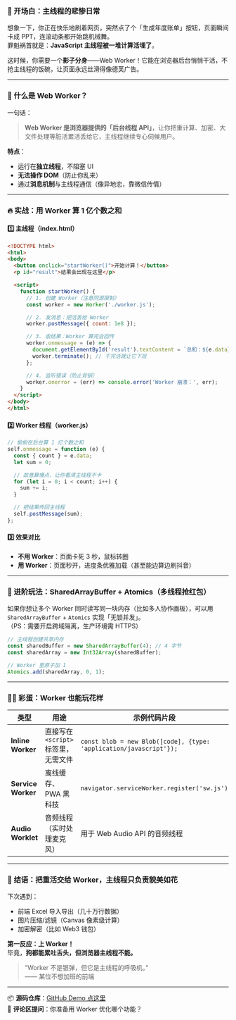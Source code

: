 

### 🐶 开场白：主线程的悲惨日常

想象一下，你正在快乐地刷着网页，突然点了个「生成年度账单」按钮，页面瞬间卡成 PPT，连滚动条都开始跳机械舞。  
罪魁祸首就是：**JavaScript 主线程被一堆计算活埋了**。

这时候，你需要一个**影子分身**——Web Worker！它能在浏览器后台悄悄干活，不抢主线程的饭碗，让页面永远丝滑得像德芙广告。

---

### 🧬 什么是 Web Worker？

一句话：  
> **Web Worker 是浏览器提供的「后台线程 API」**，让你把重计算、加密、大文件处理等脏活累活丢给它，主线程继续专心伺候用户。

**特点**：
- 运行在**独立线程**，不阻塞 UI  
- **无法操作 DOM**（防止你乱来）  
- 通过**消息机制**与主线程通信（像异地恋，靠微信传情）

---

### 🔥 实战：用 Worker 算 1 亿个数之和

#### 1️⃣ 主线程（index.html）

```html
<!DOCTYPE html>
<html>
<body>
  <button onclick="startWorker()">开始计算！</button>
  <p id="result">结果会出现在这里</p>

  <script>
    function startWorker() {
      // 1. 创建 Worker（注意同源限制）
      const worker = new Worker('./worker.js');

      // 2. 发消息：把活丢给 Worker
      worker.postMessage({ count: 1e8 });

      // 3. 收结果：Worker 算完会回传
      worker.onmessage = (e) => {
        document.getElementById('result').textContent = `总和：${e.data}`;
        worker.terminate(); // 干完活就让它下班
      };

      // 4. 监听错误（防止背锅）
      worker.onerror = (err) => console.error('Worker 崩溃：', err);
    }
  </script>
</body>
</html>
```

#### 2️⃣ Worker 线程（worker.js）

```javascript
// 偷偷在后台算 1 亿个数之和
self.onmessage = function (e) {
  const { count } = e.data;
  let sum = 0;

  // 故意算慢点，让你看清主线程不卡
  for (let i = 0; i < count; i++) {
    sum += i;
  }

  // 把结果传回主线程
  self.postMessage(sum);
};
```

#### 3️⃣ 效果对比
- **不用 Worker**：页面卡死 3 秒，鼠标转圈  
- **用 Worker**：页面秒开，进度条优雅加载（甚至能边算边刷抖音）

---

### 🎪 进阶玩法：SharedArrayBuffer + Atomics（多线程抢红包）

如果你想让多个 Worker 同时读写同一块内存（比如多人协作画板），可以用 `SharedArrayBuffer` + `Atomics` 实现「无锁并发」。  
（PS：需要开启跨域隔离，生产环境需 HTTPS）

```javascript
// 主线程创建共享内存
const sharedBuffer = new SharedArrayBuffer(4); // 4 字节
const sharedArray = new Int32Array(sharedBuffer);

// Worker 里原子加 1
Atomics.add(sharedArray, 0, 1);
```

---

### 🐱‍🏍 彩蛋：Worker 也能玩花样

| 类型         | 用途                          | 示例代码片段                    |
|--------------|-------------------------------|---------------------------------|
| **Inline Worker** | 直接写在 `<script>` 标签里，无需文件 | `const blob = new Blob([code], {type: 'application/javascript'});` |
| **Service Worker** | 离线缓存、PWA 黑科技         | `navigator.serviceWorker.register('sw.js')` |
| **Audio Worklet** | 音频线程（实时处理麦克风）    | 用于 Web Audio API 的音频线程    |

---

### 🌈 结语：把重活交给 Worker，主线程只负责貌美如花

下次遇到：
- 前端 Excel 导入导出（几十万行数据）
- 图片压缩/滤镜（Canvas 像素级计算）
- 加密解密（比如 Web3 钱包）

**第一反应：上 Worker！**  
毕竟，**狗都能累吐舌头，但浏览器主线程不能。**  

> “Worker 不是银弹，但它是主线程的呼吸机。”  
> —— 某位不想加班的前端

---

📦 **源码仓库**：[GitHub Demo 点这里](https://github.com/xiaogao007/web-worker-demo)  
💬 **评论区提问**：你准备用 Worker 优化哪个功能？